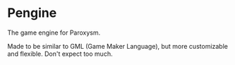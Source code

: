 # Pengine
The game engine for Paroxysm.

Made to be similar to GML (Game Maker Language), but more customizable and flexible. Don't expect too much.
